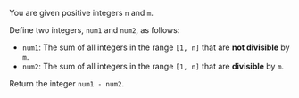 You are given positive integers `n` and `m`.

Define two integers, `num1` and `num2`, as follows:

- `num1`: The sum of all integers in the range `[1, n]` that are **not divisible** by `m`.
- `num2`: The sum of all integers in the range `[1, n]` that are **divisible** by `m`.

Return the integer `num1 - num2`.